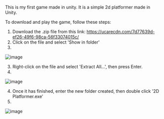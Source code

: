 This is my first game made in unity. It is a simple 2d platformer made in Unity.

To download and play the game, follow these steps:

1. Download the .zip file from this link: https://ucarecdn.com/7d77639d-ef26-49f6-98ca-56f33074015c/
2. Click on the file and select 'Show in folder'
3. 
![image](https://user-images.githubusercontent.com/94232976/141649087-40706cb2-8cf4-49a3-82bf-37a17b94bbbb.png)

3. Right-click on the file and select 'Extract All...', then press Enter.
4. 
![image](https://user-images.githubusercontent.com/94232976/141649153-f061a18f-c1a6-49b2-817c-ccb7a6c0c57d.png)

4. Once it has finished, enter the new folder created, then double click '2D Platformer.exe'
5. 
![image](https://user-images.githubusercontent.com/94232976/141649200-cd972b2f-85e8-43fb-a823-aecea2f52350.png)
